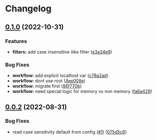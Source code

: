 # Changelog

## [0.1.0](https://github.com/LiveIntent/laravel-resource-search/compare/v0.0.2...v0.1.0) (2022-10-31)


### Features

* **filters:** add case insensitive ilike filter ([e3a34e9](https://github.com/LiveIntent/laravel-resource-search/commit/e3a34e9a250a8acd4aeb60133af86408955ae9c4))


### Bug Fixes

* **workflow:** add explicit localhost var ([c78a2ad](https://github.com/LiveIntent/laravel-resource-search/commit/c78a2adb10b4ab801c3bfab4b2c97594ed42933b))
* **workflow:** dont use root ([4ee008e](https://github.com/LiveIntent/laravel-resource-search/commit/4ee008e4ca98bbf65afcb7b794cf81e90844aea9))
* **workflow:** migrate first ([86f770b](https://github.com/LiveIntent/laravel-resource-search/commit/86f770b5799887db0aa4c7635f3dfde13fc05210))
* **workflow:** need special logic for memory vs non memory ([fa6a429](https://github.com/LiveIntent/laravel-resource-search/commit/fa6a42953aca2d0dce4bd239d2cbe70d134be6f2))

## [0.0.2](https://github.com/LiveIntent/laravel-resource-search/compare/v0.0.1...v0.0.2) (2022-08-31)


### Bug Fixes

* read case sensitivity default from config ([#1](https://github.com/LiveIntent/laravel-resource-search/issues/1)) ([075d5c6](https://github.com/LiveIntent/laravel-resource-search/commit/075d5c61656c5bc8e64a07df65bf15e020c808c3))
